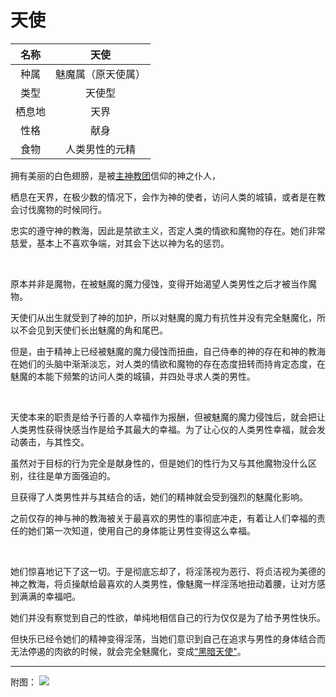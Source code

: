 # 天使

|名称|天使|
|:-:|:-:|
|种属|魅魔属（原天使属）|
|类型|天使型|
|栖息地|天界|
|性格|献身|
|食物|人类男性的元精|

拥有美丽的白色翅膀，是被[主神教团](资料神之眷属与世界的构造.md#1-1教团和反魔物国家)信仰的神之仆人，

栖息在天界，在极少数的情况下，会作为神的使者，访问人类的城镇，或者是在教会讨伐魔物的时候同行。

忠实的遵守神的教海，因此是禁欲主义，否定人类的情欲和魔物的存在。她们非常慈爱，基本上不喜欢争端，对其会下达以神为名的惩罚。

<br>

原本并非是魔物，在被魅魔的魔力侵蚀，变得开始渴望人类男性之后才被当作魔物。

天使们从出生就受到了神的加护，所以对魅魔的魔力有抗性并没有完全魅魔化，所以不会见到天使们长出魅魔的角和尾巴。

但是，由于精神上已经被魅魔的魔力侵蚀而扭曲，自己侍奉的神的存在和神的教海在她们的头脑中渐渐淡忘，对人类的情欲和魔物的存在态度扭转而持肯定态度，在魅魔的本能下频繁的访问人类的城镇，并四处寻求人类的男性。

<br>

天使本来的职责是给予行善的人幸福作为报酬，但被魅魔的魔力侵蚀后，就会把让人类男性获得快感当作是给予其最大的幸福。为了让心仪的人类男性幸福，就会发动袭击，与其性交。

虽然对于目标的行为完全是献身性的，但是她们的性行为又与其他魔物没什么区别，往往是单方面强迫的。

旦获得了人类男性并与其结合的话，她们的精神就会受到强烈的魅魔化影响。

之前仅存的神与神的教海被关于最喜欢的男性的事彻底冲走，有着让人们幸福的责任的她们第一次知道，使用自己的身体能让男性变得这么幸福。

<br>

她们惊喜地记下了这一切。于是彻底忘却了，将淫荡视为恶行、将贞洁视为美德的神之教海，将贞操献给最喜欢的人类男性，像魅魔一样淫荡地扭动着腰，让对方感到满满的幸福吧。

她们并没有察觉到自己的性欲，单纯地相信自己的行为仅仅是为了给予男性快乐。

但快乐已经令她们的精神变得淫荡，当她们意识到自己在追求与男性的身体结合而无法停遏的肉欲的时候，就会完全魅魔化，变成[“黑暗天使"](92黑暗天使.md)。

---

附图： ![](img/魔物娘图鉴I/204-205天使.jpg)